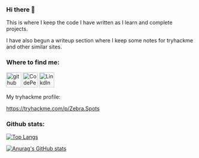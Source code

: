 ### Hi there 👋

<!--
**zebra-spots/zebra-spots** is a ✨ _special_ ✨ repository because its `README.md` (this file) appears on your GitHub profile.

Here are some ideas to get you started:

- 🔭 I’m currently working on ...
- 🌱 I’m currently learning ...
- 👯 I’m looking to collaborate on ...
- 🤔 I’m looking for help with ...
- 💬 Ask me about ...
- 📫 How to reach me: ...
- 😄 Pronouns: ...
- ⚡ Fun fact: ...
-->

This is where I keep the code I have written as I learn and complete projects. 

I have also begun a writeup section where I keep some notes for tryhackme and other similar sites.

### Where to find me:

[<img src='https://img.shields.io/badge/github-%23100000.svg?&style=for-the-badge&logo=github&logoColor=white' alt='github' height='40'>](https://github.com/zebra-spots) 
[<img src='https://img.shields.io/badge/CodePen-black?style=for-the-badge&logo=codepen' alt='CodePen' height='40'>](https://codepen.io/zebra-spots) 
[<img src='https://img.shields.io/badge/LinkedIn-0077B5?style=for-the-badge&logo=linkedin&logoColor=white' alt='LinkdIn' height='40'>](https://www.linkedin.com/in/c-s-james/)

My tryhackme profile:

https://tryhackme.com/p/Zebra.Spots

### Github stats:

[![Top Langs](https://github-readme-stats.vercel.app/api/top-langs/?username=zebra-spots&exclude_repo=dataanalysis&layout=compact)](https://github.com/anuraghazra/github-readme-stats)

[![Anurag's GitHub stats](https://github-readme-stats.vercel.app/api?username=zebra-spots)](https://github.com/anuraghazra/github-readme-stats)

